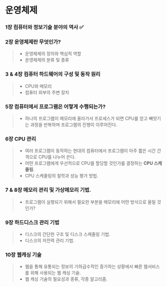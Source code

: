 # 운영체제

### 1장 컴퓨터와 정보기술 분야의 역사 ✅

### 2장 운영체제란 무엇인가?
>  -  운영체제의 정의와 핵심적 역할
>  -  운영체제의 분류 및 종류

### 3 & 4장 컴퓨터 하드웨어의 구성 및 동작 원리
> - CPU와 메모리
> - 컴퓨터 외부의 주변 장치

### 5장 컴퓨터에서 프로그램은 어떻게 수행되는가?
> - 하나의 프로그램이 메모리에 올라가서 프로세스가 되면 CPU를 얻고 빼앗기는 과정을 반복하며 프로그램의 진행이 이루어진다.

### 6장 CPU 관리
> - 여러 프로그램이 동작하는 현대의 컴퓨터에서 프로그램이 아주 짧은 시간 간격으로 CPU를 나누어 쓴다.
> - 어떤 프로그램에게 우선적으로 CPU를 할당할 것인가를 결정하는 __CPU 스케줄링__.
> - CPU 스케줄링의 철학과 성능 평가 방법.

### 7 & 8장 메모리 관리 및 가상메모리 기법.
> - 프로그램이 실행되기 위해서 필요한 부분을 메모리에 어떤 방식으로 올릴 것인가?

### 9장 하드디스크 관리 기법
> - 디스크의 간단한 구조 및 디스크 스케줄링 기법.
> - 디스크의 저전력 관리 기법.

### 10장 웹캐싱 기술
> - 웹을 통해 유통되는 정보의 기하급수적인 증가하는 상황에서 빠른 웹서비스를 위해 사용되는 웹 캐싱 기술.
> - 웹 캐싱 기술의 필요성과 종류, 각종 알고리즘.
